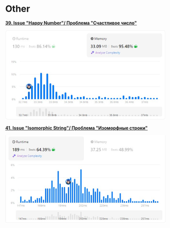 # Other

[**39. Issue "Happy Number"/ Проблема "Счастливое число"**](https://github.com/IvanShalimov/AlgorithmIssuesIS/blob/main/other/solution%2039/solution39.kt)

![**Score"**](https://github.com/IvanShalimov/AlgorithmIssuesIS/blob/main/other/solution%2039/solution39.jpg)

[**41. Issue "Isomorphic String"/ Проблема "Изоморфные строки"**](https://github.com/IvanShalimov/AlgorithmIssuesIS/blob/main/other/solution%2041/solution41.kt)

![**Score"**](https://github.com/IvanShalimov/AlgorithmIssuesIS/blob/main/other/solution%2041/solution41.jpg)
